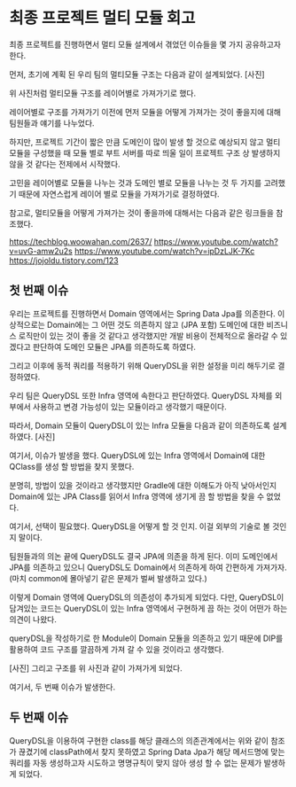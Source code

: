# 최종 프로젝트 멀티 모듈 회고

최종 프로젝트를 진행하면서 멀티 모듈 설계에서 겪었던 이슈들을 몇 가지 공유하고자 한다.

먼저, 초기에 계획 된 우리 팀의 멀티모듈 구조는 다음과 같이 설계되었다.
[사진]

위 사진처럼 멀티모듈 구조를 레이어별로 가져가기로 했다.

레이어별로 구조를 가져가기 이전에 먼저 모듈을 어떻게 가져가는 것이 좋을지에 대해 팀원들과 얘기를 나누었다.

하지만, 프로젝트 기간이 짧은 만큼 도메인이 많이 발생 할 것으로 예상되지 않고 멀티 모듈을 구성했을 때 모듈 별로 부트 서버를 따로 띄울 일이 프로젝트 구조 상 발생하지 않을 것 같다는 전제에서 시작했다.

고민을 레이어별로 모듈을 나누는 것과 도메인 별로 모듈을 나누는 것 두 가지를 고려했기 때문에 자연스럽게 레이어 별로 모듈을 가져가기로 결정하였다.

참고로, 멀티모듈을 어떻게 가져가는 것이 좋을까에 대해서는 다음과 같은 링크들을 참조했다.

https://techblog.woowahan.com/2637/
https://www.youtube.com/watch?v=uvG-amw2u2s
https://www.youtube.com/watch?v=ipDzLJK-7Kc
https://jojoldu.tistory.com/123

## 첫 번째 이슈

우리는 프로젝트를 진행하면서 Domain 영역에서는 Spring Data Jpa를 의존한다.
이상적으로는 Domain에는 그 어떤 것도 의존하지 않고 (JPA 포함) 도메인에 대한 비즈니스 로직만이 있는 것이 좋을 것 같다고 생각했지만 개발 비용이 전체적으로 올라갈 수 있겠다고 판단하여 도메인 모듈은 JPA를 의존하도록 하였다.

그리고 이후에 동적 쿼리를 적용하기 위해 QueryDSL을 위한 설정을 미리 해두기로 결정하였다.

우리 팀은 QueryDSL 또한 Infra 영역에 속한다고 판단하였다.
QueryDSL 자체를 외부에서 사용하고 변경 가능성이 있는 모듈이라고 생각했기 때문이다.

따라서, Domain 모듈이 QueryDSL이 있는 Infra 모듈을 다음과 같이 의존하도록 설계하였다.
[사진]

여기서, 이슈가 발생을 했다. QueryDSL에 있는 Infra 영역에서 Domain에 대한 QClass를 생성 할 방법을 찾지 못했다.

분명히, 방법이 있을 것이라고 생각했지만 Gradle에 대한 이해도가 아직 낮아서인지 Domain에 있는 JPA Class를 읽어서 Infra 영역에 생기게 끔 할 방법을 찾을 수 없었다.

여기서, 선택이 필요했다. QueryDSL을 어떻게 할 것 인지. 이걸 외부의 기술로 볼 것인지 말이다.

팀원들과의 의논 끝에 QueryDSL도 결국 JPA에 의존을 하게 된다. 이미 도메인에서 JPA를 의존하고 있으니 QueryDSL도 Domain에서 의존하게 하여 간편하게 가져가자.
(마치 common에 몰아넣기 같은 문제가 벌써 발생하고 있다.)

이렇게 Domain 영역에 QueryDSL의 의존성이 추가되게 되었다. 다만, QueryDSL이 담겨있는 코드는 QueryDSL이 있는 Infra 영역에서 구현하게 끔 하는 것이 어떤가 하는 의견이 나왔다.

queryDSL을 작성하기로 한 Module이 Domain 모듈을 의존하고 있기 때문에 DIP를 활용하여 코드 구조를 깔끔하게 가져 갈 수 있을 것이라고 생각했다.

[사진]
그리고 구조를 위 사진과 같이 가져가게 되었다.

여기서, 두 번째 이슈가 발생한다.

## 두 번째 이슈

QueryDSL을 이용하여 구현한 class를 해당 클래스의 의존관계에서는 위와 같이 참조가 끊겼기에 classPath에서 찾지 못하였고 Spring Data Jpa가 해당 메서드명에 맞는 쿼리를 자동 생성하고자 시도하고 명명규칙이 맞지 않아 생성 할 수 없는 문제가 발생하게 되었다.
